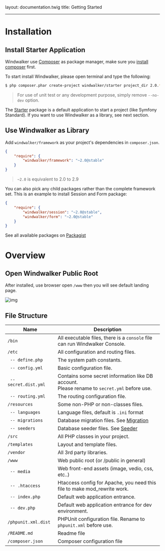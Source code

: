 layout: documentation.twig
title: Getting Started

---

# Installation

## Install Starter Application

Windwalker use [Composer](https://getcomposer.org/) as package manager, make sure you [install composer](https://getcomposer.org/download/)
 first.

To start install Windwalker, please open terminal and type the following:

``` bash
$ php composer.phar create-project windwalker/starter project_dir 2.0.* --no-dev
```

> For use of unit test or any development purpose, simply remove `--no-dev` option.

The [Starter](https://github.com/ventoviro/windwalker-starter) package is a default application to start a project (like Symfony Standard).
If you want to use Windwalker as a library, see next section.

## Use Windwalker as Library

Add `windwalker/framework` as your project's dependencies in `composer.json`.

``` json
{
    "require": {
        "windwalker/framework": "~2.0@stable"
    }
}
```

> `~2.0` is equivalent to 2.0 to 2.9

You can also pick any child packages rather than the complete framework set. This is an example to install Session and Form package:

``` json
{
    "require": {
        "windwalker/session": "~2.0@stable",
        "windwalker/form": "~2.0@stable"
    }
}
```

See all available packages on [Packagist](https://packagist.org/packages/windwalker/)

# Overview

## Open Windwalker Public Root

After installed, use browser open `/www` then you will see default landing page.

![img](https://cloud.githubusercontent.com/assets/1639206/5576484/31c9834c-9037-11e4-9f97-8f73d0822043.png)

## File Structure

| Name | Description |
| ---- | ----------- |
| `/bin`  | All executable files, there is a `console` file can run Windwalker Console. |
| `/etc`  | All configuration and routing files. |
| ` -- define.php`  | The system path constants. |
| ` -- config.yml`  | Basic configuration file. |
| ` -- secret.dist.yml`  | Contains some secret information like DB account. <br /> Please rename to `secret.yml` before use. |
| ` -- routing.yml` | The routing configuration file. |
| `/resources` | Some non-PHP or non-classes files. |
| ` -- languages` | Language files, default is `.ini` format |
| ` -- migrations` | Database migration files. See [Migration](../db/migration.html) |
| ` -- seeders` | Database seeder files. See [Seeder](../db/seeder.html) |
| `/src` | All PHP classes in your project. |
| `/templates` | Layout and template files. |
| `/vendor` | All 3rd party libraries. |
| `/www` | Web public root (or /public in general) |
| ` -- media` | Web front-end assets (image, vedio, css, etc..) |
| ` -- .htaccess` | Htaccess config for Apache, you need this file to make mod_rewrite work. |
| ` -- index.php` | Default web application entrance. |
| ` -- dev.php` | Default web application entrance for dev environment. |
| `/phpunit.xml.dist` | PHPUnit configuration file. Rename to `phpunit.xml` before use. |
| `/README.md` | Readme file |
| `/composer.json` | Composer configuration file |
